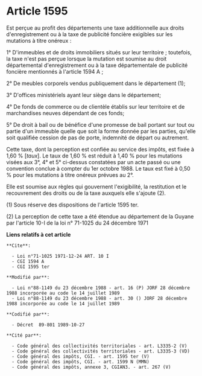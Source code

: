 # Article 1595

Est perçue au profit des départements une taxe additionnelle aux droits d'enregistrement ou à la taxe de publicité foncière
exigibles sur les mutations à titre onéreux :

1° D'immeubles et de droits immobiliers situés sur leur territoire ; toutefois, la taxe n'est pas perçue lorsque la mutation
est soumise au droit départemental d'enregistrement ou à la taxe départementale de publicité foncière mentionnés à l'article
1594 A ;

2° De meubles corporels vendus publiquement dans le département (1);

3° D'offices ministériels ayant leur siège dans le département;

4° De fonds de commerce ou de clientèle établis sur leur territoire et de marchandises neuves dépendant de ces fonds;

5° De droit à bail ou de bénéfice d'une promesse de bail portant sur tout ou partie d'un immeuble quelle que soit la forme
donnée par les parties, qu'elle soit qualifiée cession de pas de porte, indemnité de départ ou autrement.

Cette taxe, dont la perception est confiée au service des impôts, est fixée à 1,60 % [*taux*]. Le taux de 1,60 % est réduit à
1,40 % pour les mutations visées aux 3°, 4° et 5° ci-dessus constatées par un acte passé ou une convention conclue à compter
du 1er octobre 1988. Le taux est fixé à 0,50 % pour les mutations à titre onéreux prévues au 2°.

Elle est soumise aux règles qui gouvernent l'exigibilité, la restitution et le recouvrement des droits ou de la taxe auxquels
elle s'ajoute (2).

(1)  Sous réserve des dispositions de l'article 1595 ter.

(2)  La perception de cette taxe a été étendue au département de la Guyane par l'article 10-I de la loi n° 71-1025 du 24
décembre 1971

**Liens relatifs à cet article**

	**Cite**:

	  - Loi n°71-1025 1971-12-24 ART. 10 I
	  - CGI 1594 A
	  - CGI 1595 ter

	**Modifié par**:

	  - Loi n°88-1149 du 23 décembre 1988 - art. 16 (P) JORF 28 décembre 1988 incorporée au code le 14 juillet 1989
	  - Loi n°88-1149 du 23 décembre 1988 - art. 30 () JORF 28 décembre 1988 incorporée au code le 14 juillet 1989

	**Codifié par**:

	  - Décret  89-801 1989-10-27

	**Cité par**:

	  - Code général des collectivités territoriales - art. L3335-2 (V)
	  - Code général des collectivités territoriales - art. L3335-3 (VD)
	  - Code général des impôts, CGI. - art. 1595 ter (V)
	  - Code général des impôts, CGI. - art. 1599 N (MMN)
	  - Code général des impôts, annexe 3, CGIAN3. - art. 267 (V)
